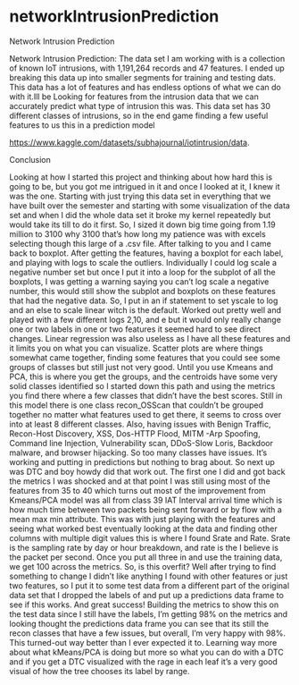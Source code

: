 # networkIntrusionPrediction
Network Intrusion Prediction

Network Intrusion Prediction: The data set I am working with is a collection of known IoT intrusions, with 1,191,264 records and 47 features. I ended up breaking this data up into smaller segments for training and testing dats. This data has a lot of features and has endless options of what we can do with it.Ill be Looking for features from the intrusion data that we can accurately predict what type of intrusion this was. This data set has 30 different classes of intrusions, so in the end game finding a few useful features to us this in a prediction model

https://www.kaggle.com/datasets/subhajournal/iotintrusion/data.



Conclusion

Looking at how I started this project and thinking about how hard this is going to be, but you got me intrigued in it and once I looked at it, I knew it was the one. Starting with just trying this data set in everything that we have built over the semester and starting with some visualization of the data set and when I did the whole data set it broke my kernel repeatedly but would take its till to do it first. So, I sized it down big time going from 1.19 million to 3100 why 3100 that’s how long my patience was with excels selecting though this large of a .csv file. After talking to you and I came back to boxplot. After getting the features, having a boxplot for each label, and playing with logs to scale the outliers. Individually I could log scale a negative number set but once I put it into a loop for the subplot of all the boxplots, I was getting a warning saying you can’t log scale a negative number, this would still show the subplot and boxplots on these features that had the negative data. So, I put in an if statement to set yscale to log and an else to scale linear witch is the default. Worked out pretty well and played with a few different logs 2,10, and e but it would only really change one or two labels in one or two features it seemed hard to see direct changes. Linear regression was also useless as I have all these features and it limits you on what you can visualize. Scatter plots are where things somewhat came together, finding some features that you could see some groups of classes but still just not very good. Until you use Kmeans and PCA, this is where you get the groups, and the centroids have some very solid classes identified so I started down this path and using the metrics you find there where a few classes that didn’t have the best scores. Still in this model there is one class recon_OSScan that couldn’t be grouped together no matter what features used to get there, it seems to cross over into at least 8 different classes. Also, having issues with Benign Traffic, Recon-Host Discovery, XSS, Dos-HTTP Flood, MITM -Arp Spoofing, Command line Injection, Vulnerability scan, DDoS-Slow Loris, Backdoor malware, and browser hijacking. So too many classes have issues. It’s working and putting in predictions but nothing to brag about. So next up was DTC and boy howdy did that work out. The first one I did and got back the metrics I was shocked and at that point I was still using most of the features from 35 to 40 which turns out most of the improvement from Kmeans/PCA model was all from class 39 IAT Interval arrival time which is how much time between two packets being sent forward or by flow with a mean max min attribute. This was with just playing with the features and seeing what worked best eventually looking at the data and finding other columns with multiple digit values this is where I found Srate and Rate. Srate is the sampling rate by day or hour breakdown, and rate is the I believe is the packet per second. Once you put all three in and use the training data, we get 100 across the metrics. So, is this overfit? Well after trying to find something to change I didn’t like anything I found with other features or just two features, so I put it to some test data from a different part of the original data set that I dropped the labels of and put up a predictions data frame to see if this works. And great success! Building the metrics to show this on the test data since I still have the labels, I’m getting 98% on the metrics and looking thought the predictions data frame you can see that its still the recon classes that have a few issues, but overall, I’m very happy with 98%. This turned-out way better than I ever expected it to. Learning way more about what kMeans/PCA is doing but more so what you can do with a DTC and if you get a DTC visualized with the rage in each leaf it’s a very good visual of how the tree chooses its label by range.
